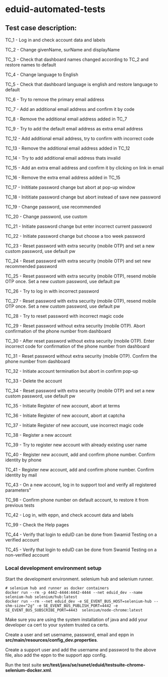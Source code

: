 # eduid-automated-tests
## Test case description:
TC_1 - Log in and check account data and labels

TC_2 - Change givenName, surName and displayName

TC_3 - Check that dashboard names changed according to TC_2 and restore names to default

TC_4 - Change language to English

TC_5 - Check that dashboard language is english and restore language to default

TC_6 - Try to remove the primary email address

TC_7 - Add an additional email address and confirm it by code

TC_8 - Remove the additional email address added in TC_7

TC_9 - Try to add the default email address as extra email address

TC_12 - Add additional email address, try to confirm with incorrect code

TC_13 - Remove the additional email address added in TC_12

TC_14 - Try to add additional email address thats invalid

TC_15 - Add an extra email address and confirm it by clicking on link in email

TC_16 - Remove the extra email address added in TC_15

TC_17 - Inititiate password change but abort at pop-up window

TC_18 - Inititiate password change but abort instead of save new password

TC_19 - Change password, use recommended

TC_20 - Change password, use custom

TC_21 - Initiate password change but enter incorrect current password

TC_22 - Initiate password change but choose a too week password

TC_23 - Reset password with extra security (mobile OTP) and set a new custom password, use default pw

TC_24 - Reset password with extra security (mobile OTP) and set new recommended password

TC_25 - Reset password with extra security (mobile OTP), resend mobile OTP once. Set a new custom password, use default pw

TC_26 - Try to log in with incorrect password

TC_27 - Reset password with extra security (mobile OTP), resend mobile OTP once. Set a new custom password, use default pw

TC_28 - Try to reset password with incorrect magic code

TC_29 - Reset password without extra security (mobile OTP). Abort confirmation of the phone number from dashboard

TC_30 - After reset password without extra security (mobile OTP). Enter incorrect code for confirmation of the phone number from dashboard

TC_31 - Reset password without extra security (mobile OTP). Confirm the phone number from dashboard

TC_32 - Initiate account termination but abort in confirm pop-up

TC_33 - Delete the account

TC_34 - Reset password with extra security (mobile OTP) and set a new custom password, use default pw

TC_35 - Initiate Register of new account, abort at terms

TC_36 - Initiate Register of new account, abort at captcha

TC_37 - Initiate Register of new account, use incorrect magic code

TC_38 - Register a new account

TC_39 - Try to register new account with already existing user name

TC_40 - Register new account, add and confirm phone number. Confirm identity by phone

TC_41 - Register new account, add and confirm phone number. Confirm identity by mail

TC_43 - On a new account, log in to support tool and verify all registered parameters"

TC_98 - Confirm phone number on default account, to restore it from previous tests

TC_42 - Log in, with eppn, and check account data and labels

TC_99 - Check the Help pages

TC_44 - Verify that login to eduID can be done from Swamid Testing on a verified account

TC_45 - Verify that login to eduID can be done from Swamid Testing on a non-verified account

### Local development environment setup
Start the development environment. selenium hub and selenium runner.

    # selenium hub and runner as docker containers
    docker run --rm -p 4442-4444:4442-4444 --net eduid_dev --name selenium-hub selenium/hub:latest
    docker run --rm --net eduid_dev -e SE_EVENT_BUS_HOST=selenium-hub --shm-size="2g" -e SE_EVENT_BUS_PUBLISH_PORT=4442 -e SE_EVENT_BUS_SUBSCRIBE_PORT=4443  selenium/node-chrome:latest

Make sure you are using the system installation of java and add your developer ca cert to your system trusted ca certs.

Create a user and set username, password, email and eppn in **src/main/resources/config_dev.properties**.

Create a support user and add the username and password to the above file, also add the eppn to the support app config.

Run the test suite **src/test/java/se/sunet/eduid/testsuite-chrome-selenium-docker.xml**.
